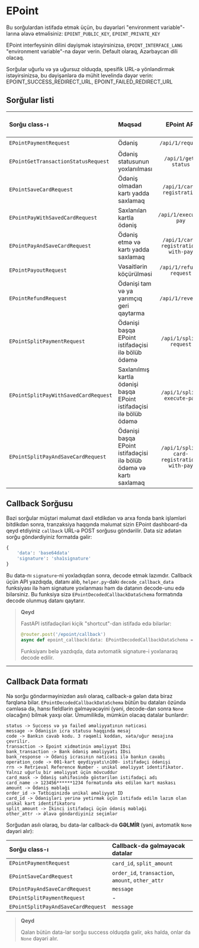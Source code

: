# EPoint

Bu sorğulardan istifadə etmək üçün, bu dəyərləri "environment variable"-larına əlavə etməlisiniz: `EPOINT_PUBLIC_KEY`, `EPOINT_PRIVATE_KEY`

EPoint interfeysinin dilini dəyişmək istəyirsinizsə, `EPOINT_INTERFACE_LANG` "environment variable"-na dəyər verin. Default olaraq, Azərbaycan dili olacaq.

Sorğular uğurlu və ya uğursuz olduqda, spesifik URL-ə yönləndirmək istəyirsinizsə, bu dəyişənlərə də mühit levelində dəyər verin: EPOINT_SUCCESS_REDIRECT_URL, EPOINT_FAILED_REDIRECT_URL

## Sorğular listi

| Sorğu class-ı                        | Məqsəd                                                               |                EPoint API                 | Callback-ə sorğu atılır |
| :----------------------------------- | :------------------------------------------------------------------- | :---------------------------------------: | :---------------------: |
| `EPointPaymentRequest`               | Ödəniş                                                               |             `/api/1/request`              |   :heavy_check_mark:    |
| `EPointGetTransactionStatusRequest`  | Ödəniş statusunun yoxlanılması                                       |            `/api/1/get-status`            |           :x:           |
| `EPointSaveCardRequest`              | Ödəniş olmadan kartı yadda saxlamaq                                  |        `/api/1/card-registration`         |   :heavy_check_mark:    |
| `EPointPayWithSavedCardRequest`      | Saxlanılan kartla ödəniş                                             |           `/api/1/execute-pay`            |           :x:           |
| `EPointPayAndSaveCardRequest`        | Ödəniş etmə və kartı yadda saxlamaq                                  |    `/api/1/card-registration-with-pay`    |   :heavy_check_mark:    |
| `EPointPayoutRequest`                | Vəsaitlərin köçürülməsi                                              |          `/api/1/refund-request`          |           :x:           |
| `EPointRefundRequest`                | Ödənişi tam və ya yarımçıq geri qaytarma                             |             `/api/1/reverse`              |           :x:           |
| `EPointSplitPaymentRequest`          | Ödənişi başqa EPoint istifadəçisi ilə bölüb ödəmə                    |          `/api/1/split-request`           |   :heavy_check_mark:    |
| `EPointSplitPayWithSavedCardRequest` | Saxlanılmış kartla ödənişi başqa EPoint istifadəçisi ilə bölüb ödəmə |        `/api/1/split-execute-pay`         |           :x:           |
| `EPointSplitPayAndSaveCardRequest`   | Ödənişi başqa EPoint istifadəçisi ilə bölüb ödəmə və kartı saxlamaq  | `/api/1/split-card-registration-with-pay` |   :heavy_check_mark:    |

## Callback Sorğusu

Bəzi sorğular müştəri məlumat daxil etdikdən və arxa fonda bank işləmləri bitdikdən sonra, tranzaksiya haqqında məlumat sizin EPoint dashboard-da qeyd etdiyiniz `callback` URL-ə POST sorğusu göndərilir. Data siz adətən sorğu göndərdiyiniz formatda gəlir:

```python
{
    'data': 'base64data'
    'signature': 'sha1signature'
}
```

Bu data-nı `signature`-ni yoxladıqdan sonra, decode etmək lazımdır. Callback üçün API yazdıqda, datanı alıb, `helper.py`-dakı `decode_callback_data` funksiyası ilə həm signature yoxlanması həm də datanın decode-unu edə bilərsiniz. Bu funksiya sizə `EPointDecodedCallbackDataSchema` formatında decode olunmuş datanı qaytarır.

> **Qeyd**
>
> FastAPI istifadəçiləri kiçik "shortcut"-dan istifadə edə bilərlər:
>
> ```python
> @router.post('/epoint/callback')
> async def epoint_callback(data: EPointDecodedCallbackDataSchema = Depends(decode_callback_data)):
> ```
>
> Funksiyanı belə yazdıqda, data avtomatik signature-i yoxlanaraq decode edilir.

---

## Callback Data formatı

Nə sorğu göndərməyinizdən asılı olaraq, callback-ə gələn data biraz fərqlənə bilər. `EPointDecodedCallbackDataSchema` bütün bu dataları özündə cəmləsə də, hansı fieldlərin gəlməyəcəyini (yəni, decode-dan sonra `None` olacağını) bilmək yaxşı olar. Ümumilikdə, mümkün olacaq datalar bunlardır:

```text
status -> Success və ya failed əməliyyatının nəticəsi
message -> Ödənişin icra statusu haqqında mesaj
code -> Bankın cavab kodu. 3 rəqəmli koddan, xəta/uğur mesajına çevrilir.
transaction -> Epoint xidmətinin əməliyyat IDsi
bank_transaction -> Bank ödəniş əməliyyatı IDsi
bank_response -> Ödəniş icrasının nəticəsi ilə bankın cavabı
operation_code -> 001-kart qeydiyyatı\n100- istifadəçi ödənişi
rrn -> Retrieval Reference Number - unikal əməliyyat identifikator. Yalnız uğurlu bir əməliyyat üçün mövcuddur
card_mask -> Ödəniş səhifəsində göstərilən istifadəçi adı
card_name -> 123456******1234 formatında əks edilən kart maskası
amount -> Ödəniş məbləği
order_id -> Tətbiqinizdə unikal əməliyyat ID
card_id -> Ödənişləri yerinə yetirmək üçün istifadə edilm lazım olan unikal kart identifikatoru
split_amount -> İkinci istifadəçi üçün ödəniş məbləği
other_attr -> Əlavə göndərdiyiniz seçimlər
```

Sorğudan asılı olaraq, bu data-lar callback-də **GƏLMİR** (yəni, avtomatik `None` dəyəri alır):

| Sorğu class-ı                      | Callback-də gəlməyəcək datalar                    |
| :--------------------------------- | :------------------------------------------------ |
| `EPointPaymentRequest`             | `card_id`, `split_amount`                         |
| `EPointSaveCardRequest`            | `order_id`, `transaction`, `amount`, `other_attr` |
| `EPointPayAndSaveCardRequest`      | `message`                                         |
| `EPointSplitPaymentRequest`        | -                                                 |
| `EPointSplitPayAndSaveCardRequest` | `message`                                         |

> **Qeyd**
>
> Qalan bütün data-lar sorğu success olduqda gəlir, əks halda, onlar da `None` dəyəri alır.

